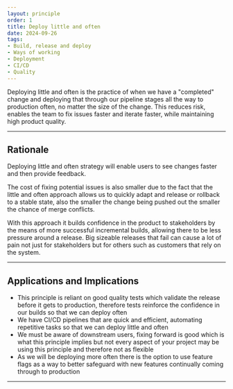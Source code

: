```yaml
---
layout: principle
order: 1
title: Deploy little and often
date: 2024-09-26
tags:
- Build, release and deploy
- Ways of working
- Deployment
- CI/CD
- Quality
---
```


Deploying little and often is the practice of when we have a "completed" change and deploying that through 
our pipeline stages all the way to production often, no matter the size of the change. This reduces risk, enables the team to fix issues faster and iterate faster, while maintaining high product quality.

---

## Rationale

Deploying little and often strategy will enable users to see changes faster and then provide feedback.

The cost of fixing potential issues is also smaller due to the fact that the little and often approach allows us to quickly adapt and release or rollback to a stable state, also
the smaller the change being pushed out the smaller the chance of merge conflicts.

With this approach it builds confidence in the product to stakeholders by the means of more successful incremental builds, allowing there to be less pressure around a release.
Big sizeable releases that fail can cause a lot of pain not just for stakeholders but for others such as customers that rely on the system.

---

## Applications and Implications

- This principle is reliant on good quality tests which validate the release before it gets to production, therefore tests reinforce the confidence in our builds so that we can deploy often
- We have CI/CD pipelines that are quick and efficient, automating repetitive tasks so that we can deploy little and often
- We must be aware of downstream users, fixing forward is good which is what this principle implies but not every aspect of your project may be using this principle and therefore not as flexible
- As we will be deploying more often there is the option to use feature flags as a way to better safeguard with new features continually coming through to production 

---
